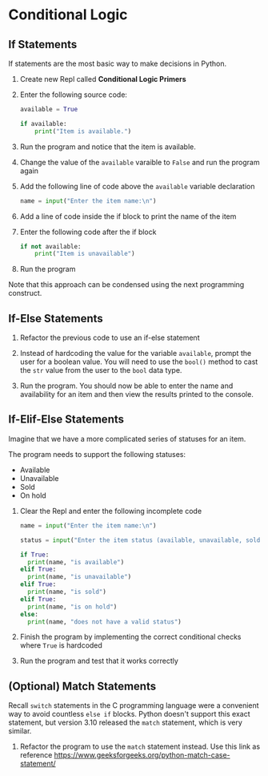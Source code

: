 # Conditional Logic

## If Statements
If statements are the most basic way to make decisions in Python.

1. Create new Repl called **Conditional Logic Primers**
1. Enter the following source code:

    ```python
    available = True
    
    if available:
        print("Item is available.")
    ```

1. Run the program and notice that the item is available.

1. Change the value of the `available` varaible to `False` and run the program again 

1. Add the following line of code above the `available` variable declaration

    ```python
    name = input("Enter the item name:\n")
    ```

1. Add a line of code inside the if block to print the name of the item

1. Enter the following code after the if block

    ```python
    if not available:
        print("Item is unavailable")
    ```

1. Run the program

Note that this approach can be condensed using the next programming construct.

## If-Else Statements
1. Refactor the previous code to use an if-else statement

1. Instead of hardcoding the value for the variable `available`, prompt the user for a boolean value. You will need to use the `bool()` method to cast the `str` value from the user to the `bool` data type.

1. Run the program. You should now be able to enter the name and availability for an item and then view the results printed to the console.

## If-Elif-Else Statements
Imagine that we have a more complicated series of statuses for an item.

The program needs to support the following statuses:

- Available
- Unavailable
- Sold
- On hold

1. Clear the Repl and enter the following incomplete code

    ```python
    name = input("Enter the item name:\n")

    status = input("Enter the item status (available, unavailable, sold, or on-hold):\n")

    if True:
      print(name, "is available")
    elif True:
      print(name, "is unavailable")
    elif True:
      print(name, "is sold")
    elif True:
      print(name, "is on hold")
    else:
      print(name, "does not have a valid status")
    ```

1. Finish the program by implementing the correct conditional checks where `True` is hardcoded

1. Run the program and test that it works correctly

## (Optional) Match Statements
Recall `switch` statements in the C programming language were a convenient way to avoid countless `else if` blocks. Python doesn't support this exact statement, but version 3.10 released the `match` statement, which is very similar.

1. Refactor the program to use the `match` statement instead. Use this link as reference https://www.geeksforgeeks.org/python-match-case-statement/
